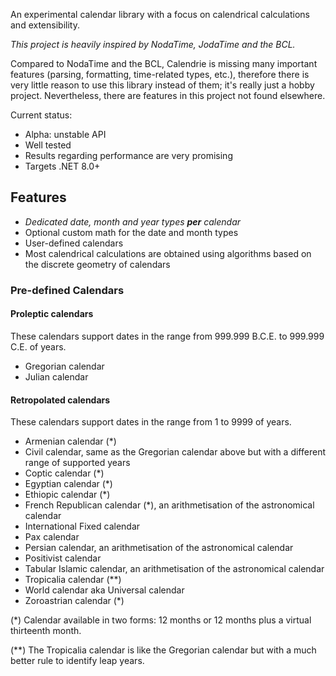 ﻿
An experimental calendar library with a focus on calendrical calculations and
extensibility.

_This project is heavily inspired by NodaTime, JodaTime and the BCL._

Compared to NodaTime and the BCL, Calendrie is missing many important features
(parsing, formatting, time-related types, etc.), therefore there is very little
reason to use this library instead of them; it's really just a hobby project.
Nevertheless, there are features in this project not found elsewhere.

Current status:
- Alpha: unstable API
- Well tested
- Results regarding performance are very promising
- Targets .NET 8.0+

Features
--------

- _Dedicated date, month and year types **per** calendar_
- Optional custom math for the date and month types
- User-defined calendars
- Most calendrical calculations are obtained using algorithms based on the
  discrete geometry of calendars

### Pre-defined Calendars

#### Proleptic calendars

These calendars support dates in the range from 999.999 B.C.E. to 999.999 C.E.
of years.
- Gregorian calendar
- Julian calendar

#### Retropolated calendars

These calendars support dates in the range from 1 to 9999 of years.
- Armenian calendar (*)
- Civil calendar, same as the Gregorian calendar above but with a different range
  of supported years
- Coptic calendar (*)
- Egyptian calendar (*)
- Ethiopic calendar (*)
- French Republican calendar (*), an arithmetisation of the astronomical calendar
- International Fixed calendar
- Pax calendar
- Persian calendar, an arithmetisation of the astronomical calendar
- Positivist calendar
- Tabular Islamic calendar, an arithmetisation of the astronomical calendar
- Tropicalia calendar (**)
- World calendar aka Universal calendar
- Zoroastrian calendar (*)

(*) Calendar available in two forms: 12 months or 12 months plus a virtual
thirteenth month.

(**) The Tropicalia calendar is like the Gregorian calendar but with a much
better rule to identify leap years.
